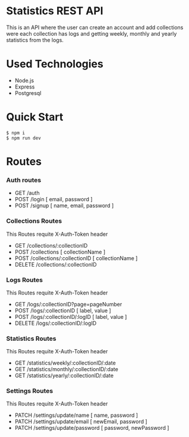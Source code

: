 # Statistics REST API

This is an API where the user can create an account and add collections were each collection has logs and getting weekly, monthly and yearly statistics from the logs.

# Used Technologies

- Node.js
- Express
- Postgresql

# Quick Start

```console
$ npm i
$ npm run dev
```

# Routes

### Auth routes

- GET  /auth
- POST /login  [ email, password ]
- POST /signup [ name, email, password ]

### Collections Routes

This Routes requite X-Auth-Token header

- GET    /collections/:collectionID
- POST   /collections                 [ collectionName ]
- POST   /collections/:collectionID   [ collectionName ]
- DELETE /collections/:collectionID

### Logs Routes

This Routes requite X-Auth-Token header

- GET    /logs/:collectionID?page=pageNumber
- POST   /logs/:collectionID            [ label, value ]
- POST   /logs/:collectionID/:logID     [ label, value ]
- DELETE /logs/:collectionID/:logID

### Statistics Routes

This Routes requite X-Auth-Token header

- GET /statistics/weekly/:collectionID/:date
- GET /statistics/monthly/:collectionID/:date
- GET /statistics/yearly/:collectionID/:date

### Settings Routes

This Routes requite X-Auth-Token header

- PATCH /settings/update/name       [ name, password ]
- PATCH /settings/update/email      [ newEmail, password ]
- PATCH /settings/update/password   [ password, newPassword ]

